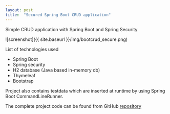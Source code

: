 ```yaml
---
layout: post
title:  "Secured Spring Boot CRUD application"
---
```

Simple CRUD application with Spring Boot and Spring Security

![screenshot]({{ site.baseurl }}/img/bootcrud_secure.png)

List of technologies used


- Spring Boot
- Spring security
- H2 database (Java based in-memory db)
- Thymeleaf
- Bootstrap

Project also contains testdata which are inserted at runtime by using Spring Boot CommandLineRunner.

The complete project code can be found from GitHub [repository](https://github.com/juhahinkula/StudentListSecure.git)

